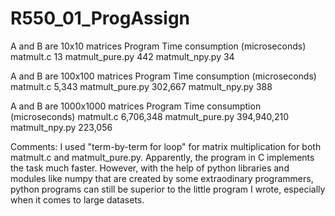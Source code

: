 # R550_01_ProgAssign
A and B are 10x10 matrices
Program				Time consumption (microseconds)
matmult.c				13
matmult_pure.py				442
matmult_npy.py				34

A and B are 100x100 matrices
Program				Time consumption (microseconds)
matmult.c				5,343
matmult_pure.py				302,667
matmult_npy.py				388

A and B are 1000x1000 matrices
Program				Time consumption (microseconds)
matmult.c				6,706,348
matmult_pure.py				394,940,210
matmult_npy.py				223,056

Comments: I used "term-by-term for loop" for matrix multiplication for both matmult.c and matmult_pure.py. Apparently, the program in C implements the task much faster. However, with the help of python libraries and modules like numpy that are created by some extraodinary programmers, python programs can still be superior to the little program I wrote, especially when it comes to large datasets.

